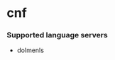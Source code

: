 # cnf
<!--- THIS DOCUMENT IS AUTOMATICALLY GENERATED, DON'T EDIT IT -->

### Supported language servers

- dolmenls
